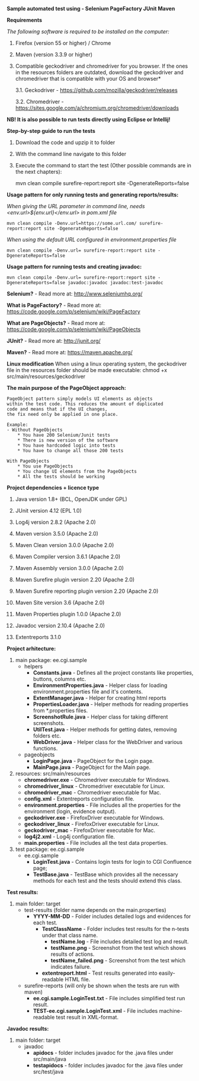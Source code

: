 **Sample automated test using - Selenium PageFactory JUnit Maven**

**Requirements**

*The following software is required to be installed on the computer:*

1. Firefox (version 55 or higher) / Chrome

2. Maven (version 3.3.9 or higher)

3. Compatible geckodriver and chromedriver for you browser. If the ones in the resources folders are outdated, download the geckodriver and chromedriver that is compatible with your OS and browser*

    3.1. Geckodriver - https://github.com/mozilla/geckodriver/releases

    3.2. Chromedriver - https://sites.google.com/a/chromium.org/chromedriver/downloads

**NB! It is also possible to run tests directly using Eclipse or Intellij!**

**Step-by-step guide to run the tests**

1. Download the code and upzip it to folder

2. With the command line navigate to this folder

3. Execute the command to start the test (Other possible commands are in the next chapters):

    mvn clean compile surefire-report:report site -DgenerateReports=false

**Usage pattern for only running tests and generating reports/results:**

 *When giving the URL parameter in command line, needs <env.url>${env.url}</env.url> in pom.xml file*

    mvn clean compile -Denv.url=https://some.url.com/ surefire-report:report site -DgenerateReports=false

 *When using the default URL configured in environment.properties file*

    mvn clean compile -Denv.url= surefire-report:report site -DgenerateReports=false

**Usage pattern for running tests and creating javadoc:**

    mvn clean compile -Denv.url= surefire-report:report site -DgenerateReports=false javadoc:javadoc javadoc:test-javadoc

**Selenium?** - Read more at: http://www.seleniumhq.org/

**What is PageFactory?** - Read more at: https://code.google.com/p/selenium/wiki/PageFactory

**What are PageObjects?** - Read more at: https://code.google.com/p/selenium/wiki/PageObjects

**JUnit?** - Read more at: http://junit.org/

**Maven?** - Read more at: https://maven.apache.org/

**Linux modification**
When using a linux operating system, the geckodriver file in the resources folder should be made executable:  chmod +x src/main/resources/geckodriver

**The main purpose of the PageObject approach:**

    PageObject pattern simply models UI elements as objects 
    within the test code. This reduces the amount of duplicated 
    code and means that if the UI changes, 
    the fix need only be applied in one place.
                                                                                       
    Example:
	- Without PageObjects
	    * You have 200 Selenium/Junit tests
	    * There is new version of the software
	    * You have hardcoded logic into tests
	    * You have to change all those 200 tests

	With PageObjects
	    * You use PageObjects
	    * You change UI elements from the PageObjects
	    * All the tests should be working

**Project dependencies + licence type**

1. Java version 1.8+ (BCL, OpenJDK under GPL)

2. JUnit version 4.12 (EPL 1.0)

3. Log4j version 2.8.2 (Apache 2.0)

4. Maven version 3.5.0 (Apache 2.0)

5. Maven Clean version 3.0.0 (Apache 2.0)

6. Maven Compiler version 3.6.1 (Apache 2.0)

7. Maven Assembly version 3.0.0 (Apache 2.0)

8. Maven Surefire plugin version 2.20 (Apache 2.0)

9. Maven Surefire reporting plugin version 2.20 (Apache 2.0)

10. Maven Site version 3.6 (Apache 2.0)

11. Maven Properties plugin 1.0.0 (Apache 2.0)

12. Javadoc version 2.10.4 (Apache 2.0)

13. Extentreports 3.1.0

**Project arhitecture:**

1. main package: ee.cgi.sample
    - helpers
        * **Constants.java** - Defines all the project constants like properties, buttons, columns etc.
        * **EnvironmentProperties.java** - Helper class for loading environment.properties file and it's contents.
        * **ExtentManager.java** - Helper for creating html reports
        * **PropertiesLoader.java** - Helper methods for reading properties from *.properties files.
        * **ScreenshotRule.java** - Helper class for taking different screenshots.
        * **UtilTest.java** - Helper methods for getting dates, removing folders etc.
        * **WebDriver.java** - Helper class for the WebDriver and various functions.
    - pageobjects
		* **LoginPage.java** - PageObject for the Login page.
		* **MainPage.java** - PageObject for the Main page.
2. resources: src/main/resources
    - **chromedriver.exe** - Chromedriver executable for Windows.
    - **chromedriver_linux** - Chromedriver executable for Linux.
    - **chromedriver_mac** - Chromedriver executable for Mac.
    - **config.xml** - Extentreports configuration file.
    - **environment.properties** - File includes all the properties for the environment (login, evidence output).
    - **geckodriver.exe** - FirefoxDriver executable for Windows.
    - **geckodriver_linux** - FirefoxDriver executable for Linux.
    - **geckodriver_mac** - FirefoxDriver executable for Mac.
    - **log4j2.xml** - Log4j configuration file.
    - **main.properties** - File includes all the test data properties.
3. test package: ee.cgi.sample
	- ee.cgi.sample
	    * **LoginTest.java** - Contains login tests for login to CGI Confluence page;
		* **TestBase.java** - TestBase which provides all the necessary methods for each test and the tests should extend
		this class.
		
**Test results:**

1. main folder: target
	- test-results (folder name depends on the main.properties)
		* **YYYY-MM-DD** - Folder includes detailed logs and evidences for each test.
		    * **TestClassName** - Folder includes test results for the n-tests under that class name.
		        * **testName.log** - File includes detailed test log and result.
		        * **testName.png** - Screenshot from the test which shows results of actions.
		        * **testName_failed.png** - Screenshot from the test which indicates failure.
            * **extentreport.html** - Test results generated into easily-readable HTML file.
    - surefire-reports (will only be shown when the tests are run with maven)
        * **ee.cgi.sample.LoginTest.txt** - File includes simplified test run result.
        * **TEST-ee.cgi.sample.LoginTest.xml** - File includes machine-readable test result in XML-format.

**Javadoc results:**

1. main folder: target
    - javadoc
        * **apidocs** - folder includes javadoc for the .java files under src/main/java
        * **testapidocs** - folder includes javadoc for the .java files under src/test/java
